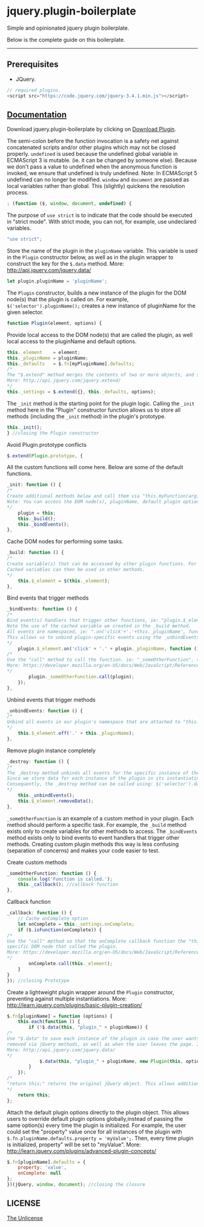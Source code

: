 # jquery.plugin-boilerplate

Simple and opinionated jquery plugin boilerplate.

Below is the complete guide on this boilerplate.

---
## Prerequisites
* JQuery.

```js
// required plugins.
<script src="https://code.jquery.com/jquery-3.4.1.min.js"></script>
```
## [Documentation](https://sid04naik.github.io/jquery.plugin-boilerplate/)
Download jquery.plugin-boilerplate by clicking on [Download Plugin](https://github.com/sid04naik/jquery.plugin-boilerplate).

The semi-colon before the function invocation is a safety net against concatenated scripts and/or other plugins which may not be closed properly.
`undefined` is used because the undefined global variable in ECMAScript 3 is mutable. (ie. it can be changed by someone else). Because we don't pass a value to undefined when the anonymous function is invoked, we ensure that undefined is truly undefined.
Note: In ECMAScript 5 undefined can no longer be modified.
`window` and `document` are passed as local variables rather than global. This (slightly) quickens the resolution process.

```js
; (function ($, window, document, undefined) {
```

The purpose of `use strict` is to indicate that the code should be executed in "strict mode". With strict mode, you can not, for example, use undeclared variables.

```js
"use strict";
```

Store the name of the plugin in the `pluginName` variable. This variable is used in the `Plugin` constructor below, as well as in the plugin wrapper to construct the key for the `$.data` method.
More: http://api.jquery.com/jquery.data/

```js
let plugin,pluginName = 'pluginName';
```

The `Plugin` constructor, builds a new instance of the plugin for the DOM node(s) that the plugin is called on. For example, `$('selector').pluginName();` creates a new instance of pluginName for the given selector.

```js
function Plugin(element, options) {
```

Provide local access to the DOM node(s) that are called the plugin, as well local access to the pluginName and default options.

```js
this._element    = element;
this._pluginName = pluginName;
this._defaults   = $.fn[myPluginName].defaults;
/*
The "$.extend" method merges the contents of two or more objects, and stores the result in the first object. The first object is empty so that we don't alter the default options for future instances of the plugin.
More: http://api.jquery.com/jquery.extend/
*/
this._settings = $.extend({}, this._defaults, options);
```

The `_init` method is the starting point for the plugin logic.
Calling the `_init` method here in the "Plugin" constructor function allows us to store all methods (including the `_init` method) in the plugin's prototype.

```js
this._init();
} //closing the Plugin constructor
```

Avoid Plugin.prototype conflicts

```js
$.extend(Plugin.prototype, {
```

All the custom functions will come here. Below are some of the default functions.

```js
_init: function () {
/*
Create additional methods below and call them via "this.myFunction(arg1, arg2)", ie: "this._build();".
Note: You can access the DOM node(s), pluginName, default plugin options and custom plugin options for a each instance of the plugin by using the variables "this._element", "this._pluginName", "this._defaults" and "this._settings" created in the "Plugin" constructor function (as shown in the _build method below).
*/
    plugin = this;
    this._build();
    this._bindEvents();
},
```

Cache DOM nodes for performing some tasks.

```js
_build: function () {
/*
Create variable(s) that can be accessed by other plugin functions. For example, "this.$_element = $(this._element);" will cache a jQuery reference to the element that initialized the plugin.
Cached variables can then be used in other methods.
*/
    this.$_element = $(this._element);
},
```

Bind events that trigger methods

```js
_bindEvents: function () {
/*
Bind event(s) handlers that trigger other functions, ie: "plugin.$_element.on('click', function() {});".
Note the use of the cached variable we created in the _build method.
All events are namespaced, ie: ".on('click'+'.'+this._pluginName', function() {});".
This allows us to unbind plugin-specific events using the _unbindEvents method below.
*/
    plugin.$_element.on('click' + '.' + plugin._pluginName, function () {
/*
Use the "call" method to call the function. ie: "_someOtherFunction", the "this" keyword refers to the plugin instance, not the event handler.
More: https://developer.mozilla.org/en-US/docs/Web/JavaScript/Reference/Global_Objects/Function/call
*/
        plugin._someOtherFunction.call(plugin);
    });
},
```

Unbind events that trigger methods

```js
_unbindEvents: function () {
/*
Unbind all events in our plugin's namespace that are attached to "this.$_element".
*/
    this.$_element.off('.' + this._pluginName);
},
```

Remove plugin instance completely

```js
_destroy: function () {
/*
The _destroy method unbinds all events for the specific instance of the plugin, then removes all plugin data that was stored in the plugin instance using jQuery's .removeData method.
Since we store data for each instance of the plugin in its instantiating element using the $.data method (as explained in the plugin wrapper below), we can call methods directly on the instance outside of the plugin initialization, ie: $('selector').data('plugin_myPluginName')._someOtherFunction();
Consequently, the _destroy method can be called using: $('selector').data('plugin_myPluginName')._destroy();
*/
    this._unbindEvents();
    this.$_element.removeData();
},
```

`_someOtherFunction` is an example of a custom method in your plugin. Each method should perform a specific task. For example, the `_build` method exists only to create variables for other methods to access. The `_bindEvents` method exists only to bind events to event handlers that trigger other methods.
Creating custom plugin methods this way is less confusing (separation of concerns) and makes your code easier to test.

Create custom methods

```js
_someOtherFunction: function () {
    console.log('Function is called.');
    this._callback(); //callback function
},
```

Callback function

```js
_callback: function () {
    // Cache onComplete option
    let onComplete = this._settings.onComplete;
    if ($.isFunction(onComplete)) {
/*
Use the "call" method so that the onComplete callback function the "this" keyword refers to the
specific DOM node that called the plugin.
More: https://developer.mozilla.org/en-US/docs/Web/JavaScript/Reference/Global_Objects/Function/call
*/
        onComplete.call(this._element);
    }
}
}); //closing Prototype
```

Create a lightweight plugin wrapper around the `Plugin` constructor, preventing against multiple instantiations.
More: http://learn.jquery.com/plugins/basic-plugin-creation/

```js
$.fn[pluginName] = function (options) {
    this.each(function () {
        if (!$.data(this, "plugin_" + pluginName)) {
/*
Use "$.data" to save each instance of the plugin in case the user wants to modify it. Using "$.data" in this way ensures the data is removed when the DOM element(s) are
removed via jQuery methods, as well as when the user leaves the page. It's a smart way to prevent memory leaks.
More: http://api.jquery.com/jquery.data/
*/
            $.data(this, "plugin_" + pluginName, new Plugin(this, options));
        }
    });
/*
"return this;" returns the original jQuery object. This allows additional jQuery methods to be chained.
*/
    return this;
};
```

Attach the default plugin options directly to the plugin object. This allows users to override default plugin options globally,instead of passing the same option(s) every time the plugin is initialized.
For example, the user could set the "property" value once for all instances of the plugin with
`$.fn.pluginName.defaults.property = 'myValue';`. Then, every time plugin is initialized, property" will be set to "myValue".
More: http://learn.jquery.com/plugins/advanced-plugin-concepts/

```js
$.fn[pluginName].defaults = {
    property: 'value',
    onComplete: null
};
})(jQuery, window, document); //closing the closure 
```

## LICENSE
[The Unlicense](https://github.com/sid04naik/jquery.plugin-boilerplate/blob/master/LICENSE)